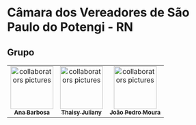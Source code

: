 # Câmara dos Vereadores de São Paulo do Potengi - RN

## Grupo


<table>
  <tr>
    <td align="center">
      <a href="https://github.com/dvanael" title="Ana Barbosa">
        <img src="https://avatars.githubusercontent.com/dvanael" width="100px;" alt="collaborators pictures"/><br>
        <sub>
          <b>Ana Barbosa</b>
        </sub>
      </a>
    </td>
    <td align="center">
      <a href="https://github.com/Thaynix" title="Thaisy Juliany">
        <img src="https://avatars.githubusercontent.com/Thaynix" width="100px;" alt="collaborators pictures"/><br>
        <sub>
          <b>Thaisy Juliany</b>
        </sub>
      </a>
    </td>
    <td align="center">
      <a href="https://github.com/JoaoP360" title="João Pedro Moura">
        <img src="https://avatars.githubusercontent.com/JoaoP360" width="100px;" alt="collaborators pictures"/><br>
        <sub>
          <b>João Pedro Moura</b>
        </sub>
      </a>
    </td>
  </tr>
</table>